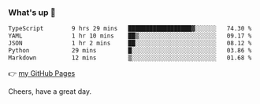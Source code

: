 ### What's up 👋

<!--START_SECTION:waka-->

```txt
TypeScript        9 hrs 29 mins   ██████████████████▓░░░░░░   74.30 %
YAML              1 hr 10 mins    ██▒░░░░░░░░░░░░░░░░░░░░░░   09.17 %
JSON              1 hr 2 mins     ██░░░░░░░░░░░░░░░░░░░░░░░   08.12 %
Python            29 mins         █░░░░░░░░░░░░░░░░░░░░░░░░   03.86 %
Markdown          12 mins         ▒░░░░░░░░░░░░░░░░░░░░░░░░   01.68 %
```

<!--END_SECTION:waka-->

👉 [my GitHub Pages](https://ykzhukian.github.io)

Cheers, have a great day.

